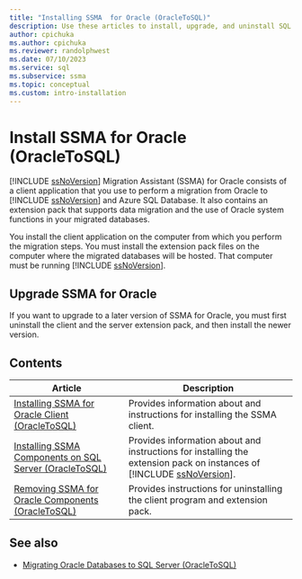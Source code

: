 ```yaml
---
title: "Installing SSMA  for Oracle (OracleToSQL)"
description: Use these articles to install, upgrade, and uninstall SQL Server Migration Assistant (SSMA) for Oracle, which includes a client application and an extension pack.
author: cpichuka
ms.author: cpichuka
ms.reviewer: randolphwest
ms.date: 07/10/2023
ms.service: sql
ms.subservice: ssma
ms.topic: conceptual
ms.custom: intro-installation
---
```

# Install SSMA for Oracle (OracleToSQL)

[!INCLUDE [ssNoVersion](../../includes/ssnoversion-md.md)] Migration Assistant (SSMA) for Oracle consists of a client application that you use to perform a migration from Oracle to [!INCLUDE [ssNoVersion](../../includes/ssnoversion-md.md)] and Azure SQL Database. It also contains an extension pack that supports data migration and the use of Oracle system functions in your migrated databases.

You install the client application on the computer from which you perform the migration steps. You must install the extension pack files on the computer where the migrated databases will be hosted. That computer must be running [!INCLUDE [ssNoVersion](../../includes/ssnoversion-md.md)].

## Upgrade SSMA for Oracle

If you want to upgrade to a later version of SSMA for Oracle, you must first uninstall the client and the server extension pack, and then install the newer version.

## Contents

| Article | Description |
| --- | --- |
| [Installing SSMA for Oracle Client (OracleToSQL)](installing-ssma-for-oracle-client-oracletosql.md) | Provides information about and instructions for installing the SSMA client. |
| [Installing SSMA Components on SQL Server (OracleToSQL)](installing-ssma-components-on-sql-server-oracletosql.md) | Provides information about and instructions for installing the extension pack on instances of [!INCLUDE [ssNoVersion](../../includes/ssnoversion-md.md)]. |
| [Removing SSMA for Oracle Components (OracleToSQL)](removing-ssma-for-oracle-components-oracletosql.md) | Provides instructions for uninstalling the client program and extension pack. |

## See also

- [Migrating Oracle Databases to SQL Server (OracleToSQL)](migrating-oracle-databases-to-sql-server-oracletosql.md)

